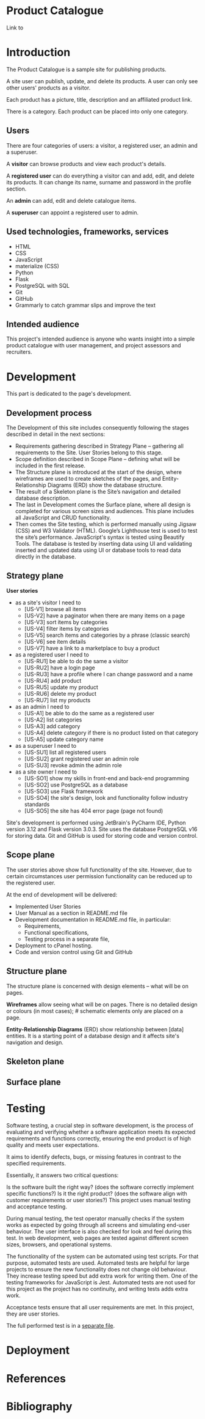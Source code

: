 Product Catalogue
=================

Link to 

# Introduction

The Product Catalogue is a sample site for publishing products.

A site user can publish, update, and delete its products. A user can only see other users' products as a visitor.

Each product has a picture, title, description and an affiliated product link.

There is a category. Each product can be placed into only one category.

## Users

There are four categories of users: a visitor, a registered user, an admin and a superuser.

A **visitor** can browse products and view each product's details.

A **registered user** can do everything a visitor can and add, edit, and delete its products. It can change its name, surname and password in the profile section.

An **admin** can add, edit and delete catalogue items.

A **superuser** can appoint a registered user to admin.

## Used technologies, frameworks, services

- HTML
- CSS
- JavaScript
- materialize (CSS)
- Python
- Flask
- PostgreSQL with SQL
- Git
- GitHub
- Grammarly to catch grammar slips and improve the text

## Intended audience

This project's intended audience is anyone who wants insight into a simple product catalogue with user management,
and project assessors and recruiters.

# Development
This part is dedicated to the page's development.
## Development process
The Development of this site includes consequently following the stages described in detail in the next sections:
* Requirements gathering described in Strategy Plane – gathering all requirements to the Site. User Stories belong to this stage. 
* Scope definition described in Scope Plane – defining what will be included in the first release.
* The Structure plane is introduced at the start of the design, where wireframes are used to create sketches of the pages, and Entity-Relationship Diagrams (ERD) show the database structure.
* The result of a Skeleton plane is the Site’s navigation and detailed database description.
* The last in Development comes the Surface plane, where all design is completed for various screen sizes and audiences. This plane includes all JavaScript and CRUD functionality.
* Then comes the Site testing, which is performed manually using Jigsaw (CSS) and W3 Validator (HTML). Google’s Lighthouse test is used to test the site’s performance. JavaScript's syntax is tested using Beautify Tools. The database is tested by inserting data using UI and validating inserted and updated data using UI or database tools to read data directly in the database.

## Strategy plane
**User stories**
* as a site's visitor I need to
  * [US-V1] browse all items
  * [US-V2] have a paginator when there are many items on a page
  * [US-V3] sort items by categories
  * [US-V4] filter items by categories
  * [US-V5] search items and categories by a phrase (classic search)
  * [US-V6] see item details
  * [US-V7] have a link to a marketplace to buy a product
* as a registered user I need to
  * [US-RU1] be able to do the same a visitor
  * [US-RU2] have a login page
  * [US-RU3] have a profile where I can change password and a name
  * [US-RU4] add product
  * [US-RU5] update my product
  * [US-RU6] delete my product
  * [US-RU7] list my products
* as an admin I need to
  * [US-A1] be able to do the same as a registered user
  * [US-A2] list categories
  * [US-A3] add category
  * [US-A4] delete category if there is no product listed on that category
  * [US-A5] update category name
* as a superuser I need to
  * [US-SU1] list all registered users
  * [US-SU2] grant registered user an admin role
  * [US-SU3] revoke admin the admin role
* as a site owner I need to 
  * [US-SO1] show my skills in front-end and back-end programming
  * [US-SO2] use PostgreSQL as a database
  * [US-SO3] use Flask framework
  * [US-SO4] the site's design, look and functionality follow industry standards
  * [US-SO5] the site has 404 error page (page not found)

Site's development is performed using JetBrain's PyCharm IDE, Python version 3.12 and Flask version 3.0.3.
Site uses the database PostgreSQL v16 for storing data.
Git and GitHub is used for storing code and version control.

## Scope plane
The user stories above show full functionality of the site. However, due to certain circumstances user permission 
functionality can be reduced up to the registered user. 

At the end of development will be delivered:
* Implemented User Stories
* User Manual as a section in README.md file
* Development documentation in README.md file, in particular:
  * Requirements,
  * Functional specifications,
  * Testing process in a separate file,
* Deployment to cPanel hosting.
* Code and version control using Git and GitHub

## Structure plane
The structure plane is concerned with design elements – what will be on pages.

**Wireframes** allow seeing what will be on pages. There is no detailed design or colours (in most cases); #
schematic elements only are placed on a page.



**Entity-Relationship Diagrams** (ERD) show relationship between [data] entities. It is a starting point of a database design 
and it affects site's navigation and design.


## Skeleton plane

## Surface plane

# Testing
Software testing, a crucial step in software development, is the process of evaluating and verifying whether a software application meets its expected requirements and functions correctly, ensuring the end product is of high quality and meets user expectations.

It aims to identify defects, bugs, or missing features in contrast to the specified requirements.

Essentially, it answers two critical questions:

Is the software built the right way? (does the software correctly implement specific functions?)
Is it the right product? (does the software align with customer requirements or user stories?)
This project uses manual testing and acceptance testing.

During manual testing, the test operator manually checks if the system works as expected by going through all screens and simulating end-user behaviour. The user interface is also checked for look and feel during this test. In web development, web pages are tested against different screen sizes, browsers, and operational systems.

The functionality of the system can be automated using test scripts. For that purpose, automated tests are used. Automated tests are helpful for large projects to ensure the new functionality does not change old behaviour. They increase testing speed but add extra work for writing them. One of the testing frameworks for JavaScript is Jest. Automated tests are not used for this project as the project has no continuity, and writing tests adds extra work.

Acceptance tests ensure that all user requirements are met. In this project, they are user stories.

The full performed test is in a [separate file](/TESTING.md).

# Deployment

# References

# Bibliography


